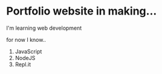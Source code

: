 
# Portfolio website in making...
I'm learning web development

for now I know..
1. JavaScript
2. NodeJS
3. Repl.it